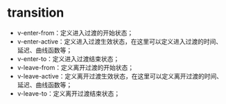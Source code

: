 # transition

- v-enter-from：定义进入过渡的开始状态；
- v-enter-active：定义进入过渡生效状态，在这里可以定义进入过渡的时间、延迟、曲线函数等；
- v-enter-to：定义进入过渡结束状态；
- v-leave-from：定义离开过渡的开始状态；
- v-leave-active：定义离开过渡生效状态，在这里可以定义离开过渡的时间、延迟、曲线函数等；
- v-leave-to：定义离开过渡结束状态；